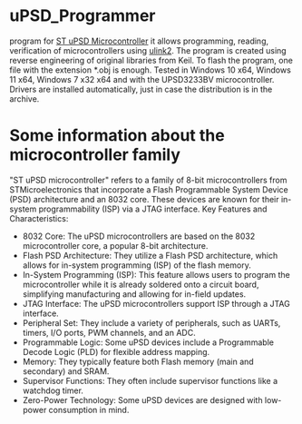 # uPSD_Programmer
program for   <a href="http://www.upsd8051.com/cn/products/proxxzn.asp" rel="nofollow">ST uPSD Microcontroller</a>  it allows programming, reading, verification of microcontrollers using   <a href="https://developer.arm.com/documentation/101455/0100/Hardware-Description/Target-Connectors?lang=en" rel="nofollow">ulink2</a>. The program is created using reverse engineering of original libraries from Keil.
To flash the program, one file with the extension *.obj is enough. Tested in Windows 10 x64, Windows 11 x64, Windows 7 x32 x64 and with the UPSD3233BV microcontroller. Drivers are installed automatically, just in case the distribution is in the archive.
# Some information about the microcontroller family
"ST uPSD microcontroller" refers to a family of 8-bit microcontrollers from STMicroelectronics that incorporate a Flash Programmable System Device (PSD) architecture and an 8032 core. These devices are known for their in-system programmability (ISP) via a JTAG interface. 
Key Features and Characteristics:

   - 8032 Core: The uPSD microcontrollers are based on the 8032 microcontroller core, a popular 8-bit architecture.
   - Flash PSD Architecture: They utilize a Flash PSD architecture, which allows for in-system programming (ISP) of the flash memory.
   - In-System Programming (ISP): This feature allows users to program the microcontroller while it is already soldered onto a circuit board, simplifying manufacturing and allowing for in-field updates.
   - JTAG Interface: The uPSD microcontrollers support ISP through a JTAG interface.
   - Peripheral Set: They include a variety of peripherals, such as UARTs, timers, I/O ports, PWM channels, and an ADC.
   - Programmable Logic: Some uPSD devices include a Programmable Decode Logic (PLD) for flexible address mapping.
   - Memory: They typically feature both Flash memory (main and secondary) and SRAM.
   - Supervisor Functions: They often include supervisor functions like a watchdog timer.
   - Zero-Power Technology: Some uPSD devices are designed with low-power consumption in mind. 
